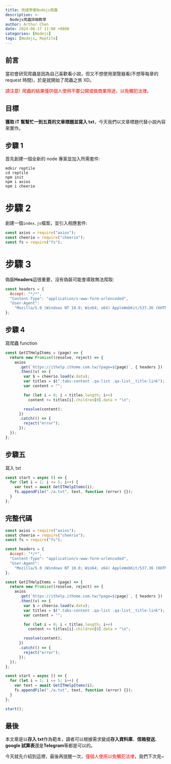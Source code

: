 ```yaml
---
title: 快速學會Nodejs爬蟲
description: >-
  Nodejs爬蟲詳細教學
author: Arthur Chen
date: 2024-06-17 11:00 +0800
categories: [Nodejs]
tags: [Nodejs, Reptile]
---
```


## 前言

當初會研究爬蟲是因為自己喜歡看小說，但又不想使用瀏覽器看(不想等每章的 request 時間)，於是就開始了爬蟲之旅 XD。

<font color="red">請注意!&ensp;爬蟲的結果僅供個人使用不要公開或做商業用途，以免觸犯法律。</font>

## 目標

**獲取 iT 幫幫忙一到五頁的文章標題並寫入 txt**，今天我們以文章標題代替小說內容來實作。

## 步驟 1

首先創建一個全新的 node 專案並加入所需套件:

```console
mdkir reptile
cd reptile
npm init
npm i axios
npm i cheerio
```

# 步驟 2

創建一個`index.js`檔案，並引入相應套件:

```js
const axios = require("axios");
const cheerio = require("cheerio");
const fs = require("fs");
```

# 步驟 3

偽裝**Headers**這很重要，沒有偽裝可能會導致無法爬取:

```js
const headers = {
  Accept: "*/*",
  "Content-Type": "application/x-www-form-urlencoded",
  "User-Agent":
    "Mozilla/5.0 (Windows NT 10.0; Win64; x64) AppleWebKit/537.36 (KHTML, like Gecko) Chrome/126.0.0.0 Safari/537.36"
};
```

## 步驟 4

寫爬蟲 function

```js
const GetITHelpItems = (page) => {
  return new Promise((resolve, reject) => {
    axios
      .get(`https://ithelp.ithome.com.tw/?page=${page}`, { headers })
      .then((v) => {
        var $ = cheerio.load(v.data);
        var titles = $(".tabs-content .qa-list .qa-list__title-link");
        var content = "";

        for (let i = 0; i < titles.length; i++)
          content += titles[i].children[0].data + "\n";

        resolve(content);
      })
      .catch(() => {
        reject("error");
      });
  });
};
```

## 步驟五

寫入 txt

```js
const start = async () => {
  for (let i = 1; i <= 5; i++) {
    var text = await GetITHelpItems(i);
    fs.appendFile("./a.txt", text, function (error) {});
  }
};
```

## 完整代碼

```js
const axios = require("axios");
const cheerio = require("cheerio");
const fs = require("fs");

const headers = {
  Accept: "*/*",
  "Content-Type": "application/x-www-form-urlencoded",
  "User-Agent":
    "Mozilla/5.0 (Windows NT 10.0; Win64; x64) AppleWebKit/537.36 (KHTML, like Gecko) Chrome/126.0.0.0 Safari/537.36"
};

const GetITHelpItems = (page) => {
  return new Promise((resolve, reject) => {
    axios
      .get(`https://ithelp.ithome.com.tw/?page=${page}`, { headers })
      .then((v) => {
        var $ = cheerio.load(v.data);
        var titles = $(".tabs-content .qa-list .qa-list__title-link");
        var content = "";

        for (let i = 0; i < titles.length; i++)
          content += titles[i].children[0].data + "\n";

        resolve(content);
      })
      .catch(() => {
        reject("error");
      });
  });
};

const start = async () => {
  for (let i = 1; i <= 5; i++) {
    var text = await GetITHelpItems(i);
    fs.appendFile("./a.txt", text, function (error) {});
  }
};

start();
```

## 最後

本文章是以**存入 txt**作為範本，讀者可以根據需求變成**存入資料庫**、**信箱發送**、**google 試算表**還是**Telegram**等都是可以的。

今天就先介紹到這裡，最後再提醒一次，<font color="red">僅個人使用以免觸犯法律</font>，我們下次見~
